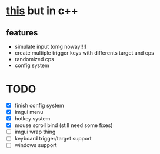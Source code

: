 # [this](https://github.com/mezleca/elterpy) but in c++

## features
- simulate input (omg noway!!!)
- create multiple trigger keys with differents target and cps
- randomized cps
- config system

# TODO
- [x] finish config system
- [x] imgui menu
- [x] hotkey system
- [x] mouse scroll bind (still need some fixes)
- [ ] imgui wrap thing
- [ ] keyboard trigger/target support
- [ ] windows support
